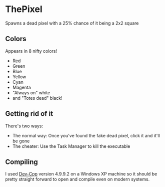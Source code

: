 # ThePixel
Spawns a dead pixel with a 25% chance of it being a 2x2 square

## Colors
Appears in 8 nifty colors!

- Red
- Green
- Blue
- Yellow
- Cyan
- Magenta
- "Always on" white
- and "Totes dead" black!

## Getting rid of it

There's two ways:
- The normal way: Once you've found the fake dead pixel, click it and it'll be gone
- The cheater: Use the Task Manager to kill the executable

## Compiling

I used [Dev-Cpp](https://bloodshed.net/devcpp.html) version 4.9.9.2 on a Windows XP machine so it should be pretty straight forward to open and compile even on modern systems.
